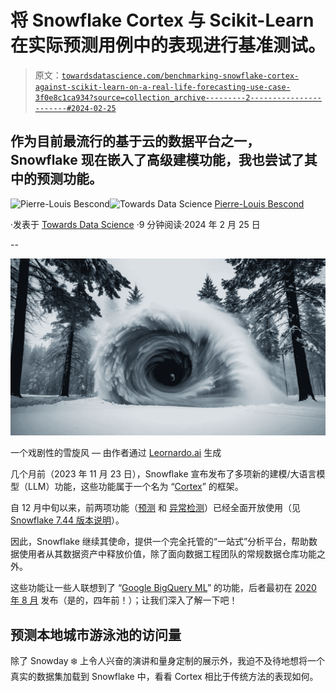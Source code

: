 # 将 Snowflake Cortex 与 Scikit-Learn 在实际预测用例中的表现进行基准测试。

> 原文：[`towardsdatascience.com/benchmarking-snowflake-cortex-against-scikit-learn-on-a-real-life-forecasting-use-case-3f0e8c1ca934?source=collection_archive---------2-----------------------#2024-02-25`](https://towardsdatascience.com/benchmarking-snowflake-cortex-against-scikit-learn-on-a-real-life-forecasting-use-case-3f0e8c1ca934?source=collection_archive---------2-----------------------#2024-02-25)

## 作为目前最流行的基于云的数据平台之一，Snowflake 现在嵌入了高级建模功能，我也尝试了其中的预测功能。

[](https://pl-bescond.medium.com/?source=post_page---byline--3f0e8c1ca934--------------------------------)![Pierre-Louis Bescond](https://pl-bescond.medium.com/?source=post_page---byline--3f0e8c1ca934--------------------------------)[](https://towardsdatascience.com/?source=post_page---byline--3f0e8c1ca934--------------------------------)![Towards Data Science](https://towardsdatascience.com/?source=post_page---byline--3f0e8c1ca934--------------------------------) [Pierre-Louis Bescond](https://pl-bescond.medium.com/?source=post_page---byline--3f0e8c1ca934--------------------------------)

·发表于 [Towards Data Science](https://towardsdatascience.com/?source=post_page---byline--3f0e8c1ca934--------------------------------) ·9 分钟阅读·2024 年 2 月 25 日

--

![](img/c936b129ca874c9fceb08c6e6ccc29a4.png)

一个戏剧性的雪旋风 — 由作者通过 [Leornardo.ai](https://app.leonardo.ai/) 生成

几个月前（2023 年 11 月 23 日），Snowflake 宣布发布了多项新的建模/大语言模型（LLM）功能，这些功能属于一个名为 “[Cortex](https://www.snowflake.com/blog/use-ai-snowflake-cortex/)” 的框架。

自 12 月中旬以来，前两项功能（[预测](https://docs.snowflake.com/en/user-guide/ml-powered-forecasting) 和 [异常检测](https://docs.snowflake.com/en/user-guide/ml-powered-anomaly-detection)）已经全面开放使用（见 [Snowflake 7.44 版本说明](https://docs.snowflake.com/en/release-notes/2023/7_44#sql-updates)）。

因此，Snowflake 继续其使命，提供一个完全托管的“一站式”分析平台，帮助数据使用者从其数据资产中释放价值，除了面向数据工程团队的常规数据仓库功能之外。

这些功能让一些人联想到了 “[Google BigQuery ML](https://cloud.google.com/bigquery/docs/bqml-introduction)” 的功能，后者最初在 [2020 年 8 月](https://cloud.google.com/bigquery/docs/release-notes#August_27_2020) 发布（是的，四年前！）；让我们深入了解一下吧！

## 预测本地城市游泳池的访问量

除了 Snowday ❄️ 上令人兴奋的演讲和量身定制的展示外，我迫不及待地想将一个真实的数据集加载到 Snowflake 中，看看 Cortex 相比于传统方法的表现如何。
